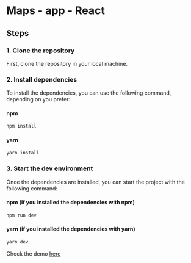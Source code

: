 # Maps - app - React

## Steps

### 1. Clone the repository
First, clone the repository in your local machine.

### 2. Install dependencies
To install the dependencies, you can use the following command, depending on you prefer:

#### npm
```bash
npm install
```
 
#### yarn
```bash
yarn install
```

### 3. Start the dev environment
Once the dependencies are installed, you can start the project with the following command:

#### npm (if you installed the dependencies with npm)
```bash
npm run dev
```
 
#### yarn (if you installed the dependencies with yarn)
```bash
yarn dev
```

Check the demo [here](https://clever-caramel-295655.netlify.app/)